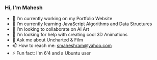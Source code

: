 ### Hi, I'm Mahesh

+ 🔭 I’m currently working on my Portfolio Website
+ 🌱 I’m currently learning JavaScript Algorithms and Data Structures
+ 👯 I’m looking to collaborate on AI Art
+ 🤔 I’m looking for help with creating cool 3D Animations
+ 💬 Ask me about Uncharted & Film
+ 📫 How to reach me: smaheshram@yahoo.com
+ ⚡ Fun fact: I'm 6'4 and a Ubuntu user

